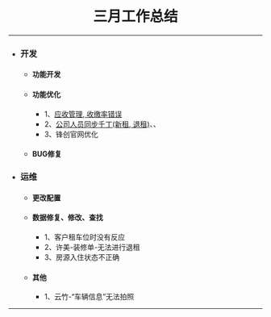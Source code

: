 <div>
	<H1 align = "center">三月工作总结</H1>
</div>

----


- ### 开发
	- #### 功能开发
	- #### 功能优化
		- 1、[应收管理, 收缴率错误](https://www.tapd.cn/63403638/prong/tasks/view/1163403638001001307)
		- 2、[公司人员同步千丁(新租, 退租)](https://www.tapd.cn/63403638/prong/tasks/view/1163403638001001293)、、
		- 3、锋创官网优化
	- #### BUG修复
- ### 运维
	- #### 更改配置
	- #### 数据修复、修改、查找
		- 1、客户租车位时没有反应
		- 2、许美-装修单-无法进行退租
		- 3、房源入住状态不正确
	- #### 其他
		- 1、云竹-“车辆信息”无法拍照


----